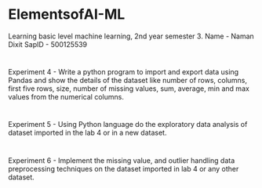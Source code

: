 # ElementsofAI-ML
Learning basic level machine learning, 2nd year semester 3.
Name - Naman Dixit
SapID - 500125539
#
Experiment 4 - Write a python program to import and export data using Pandas and 
show the details of the dataset like number of rows, columns, first five 
rows, size, number of missing values, sum, average, min and max 
values from the numerical columns.
#
Experiment 5 - Using Python language do the exploratory data analysis of dataset 
imported in the lab 4 or in a new dataset.
#
Experiment 6 - Implement the missing value, and outlier handling data preprocessing 
techniques on the dataset imported in lab 4 or any other dataset.
